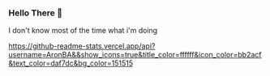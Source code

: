 ### Hello There 👋

I don't know most of the time what i'm doing

https://github-readme-stats.vercel.app/api?username=AronBA&&show_icons=true&title_color=ffffff&icon_color=bb2acf&text_color=daf7dc&bg_color=151515
